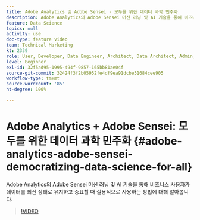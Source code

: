 ```yaml
---
title: Adobe Analytics 및 Adobe Sensei - 모두를 위한 데이터 과학 민주화
description: Adobe Analytics의 Adobe Sensei 머신 러닝 및 AI 기술을 통해 비즈니스 사용자가 데이터를 최신 상태로 유지하고 중요할 때 실용적으로 사용하는 방법에 대해 알아봅니다.
feature: Data Science
topics: null
activity: use
doc-type: feature video
team: Technical Marketing
kt: 2339
role: User, Developer, Data Engineer, Architect, Data Architect, Admin, Leader
level: Beginner
exl-id: 32f5ad95-1995-494f-9857-165bb81ae04f
source-git-commit: 32424f3f2b05952fe4df9ea91dcbe51684cee905
workflow-type: tm+mt
source-wordcount: '85'
ht-degree: 100%

---
```


# Adobe Analytics + Adobe Sensei: 모두를 위한 데이터 과학 민주화 {#adobe-analytics-adobe-sensei-democratizing-data-science-for-all}

Adobe Analytics의 Adobe Sensei 머신 러닝 및 AI 기술을 통해 비즈니스 사용자가 데이터를 최신 상태로 유지하고 중요할 때 실용적으로 사용하는 방법에 대해 알아봅니다.

>[!VIDEO](https://video.tv.adobe.com/v/25838/?quality=12)
